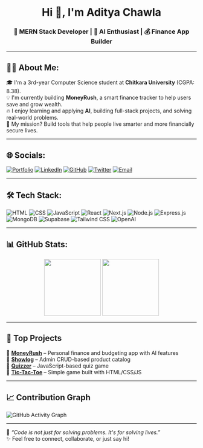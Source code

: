 <h1 align="center">Hi 👋, I'm Aditya Chawla</h1>
<h3 align="center">🚀 MERN Stack Developer | 💼 AI Enthusiast | 💰 Finance App Builder</h3>

---

## 🧑‍💻 About Me:

🎓 I'm a 3rd-year Computer Science student at **Chitkara University** (CGPA: 8.38).  
💡 I'm currently building **MoneyRush**, a smart finance tracker to help users save and grow wealth.  
🔥 I enjoy learning and applying **AI**, building full-stack projects, and solving real-world problems.  
🎯 My mission? Build tools that help people live smarter and more financially secure lives.

---

## 🌐 Socials:

[![Portfolio](https://img.shields.io/badge/Portfolio-%230077B5.svg?&style=for-the-badge&logo=vercel&logoColor=white)](https://aditya-chawla.vercel.app/)
[![LinkedIn](https://img.shields.io/badge/-LinkedIn-0A66C2?style=for-the-badge&logo=linkedin&logoColor=white)](https://linkedin.com/in/-aditya-chawla/)
[![GitHub](https://img.shields.io/badge/-GitHub-181717?style=for-the-badge&logo=github&logoColor=white)](https://github.com/Aditya-Chawla-20)
[![Twitter](https://img.shields.io/badge/X-%231DA1F2.svg?&style=for-the-badge&logo=twitter&logoColor=white)](https://x.com/Aditya_Chawla20)
[![Email](https://img.shields.io/badge/-Email-EA4335?style=for-the-badge&logo=gmail&logoColor=white)](mailto:chawlaaditya58@gmail.com)

---

## 🛠 Tech Stack:

![HTML](https://img.shields.io/badge/-HTML5-E34F26?style=flat&logo=html5&logoColor=white)
![CSS](https://img.shields.io/badge/-CSS3-1572B6?style=flat&logo=css3)
![JavaScript](https://img.shields.io/badge/-JavaScript-F7DF1E?style=flat&logo=javascript&logoColor=black)
![React](https://img.shields.io/badge/-React-61DAFB?style=flat&logo=react)
![Next.js](https://img.shields.io/badge/-Next.js-000000?style=flat&logo=next.js)
![Node.js](https://img.shields.io/badge/-Node.js-339933?style=flat&logo=node.js&logoColor=white)
![Express.js](https://img.shields.io/badge/-Express.js-000000?style=flat&logo=express&logoColor=white)
![MongoDB](https://img.shields.io/badge/-MongoDB-47A248?style=flat&logo=mongodb)
![Supabase](https://img.shields.io/badge/-Supabase-3ECF8E?style=flat&logo=supabase)
![Tailwind CSS](https://img.shields.io/badge/-TailwindCSS-38B2AC?style=flat&logo=tailwind-css)
![OpenAI](https://img.shields.io/badge/-OpenAI-412991?style=flat&logo=openai)

---

## 📊 GitHub Stats:

<p align="center">
  <img src="https://github-readme-stats.vercel.app/api?username=Aditya-Chawla-20&show_icons=true&theme=radical" height="150"/>
  <img src="https://github-readme-streak-stats.herokuapp.com/?user=Aditya-Chawla-20&theme=radical" height="150"/>
</p>

---

## 📌 Top Projects

🔹 [**MoneyRush**](https://money-rush.vercel.app/) – Personal finance and budgeting app with AI features  
🔹 [**Showlog**](https://showlog.vercel.app/) – Admin CRUD-based product catalog  
🔹 [**Quizzer**](https://aditya-chawla-20.github.io/Quizzer/main.html) – JavaScript-based quiz game  
🔹 [**Tic-Tac-Toe**](https://github.com/Aditya-Chawla-20/tic-tac-toe) – Simple game built with HTML/CSS/JS

---

## 📈 Contribution Graph

![GitHub Activity Graph](https://github-readme-activity-graph.vercel.app/graph?username=Aditya-Chawla-20&theme=github-compact)

---

🧠 *“Code is not just for solving problems. It's for solving lives.”*  
✨ Feel free to connect, collaborate, or just say hi!
